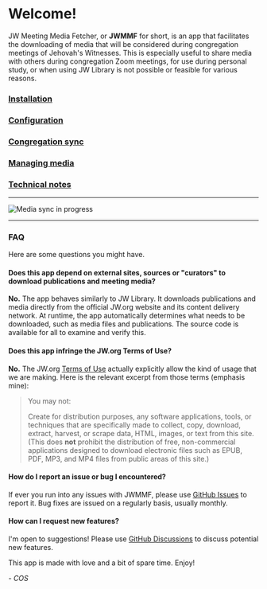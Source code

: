 # Welcome!

JW Meeting Media Fetcher, or **JWMMF** for short, is an app that facilitates the downloading of media that will be considered during congregation meetings of Jehovah's Witnesses. This is especially useful to share media with others during congregation Zoom meetings, for use during personal study, or when using JW Library is not possible or feasible for various reasons.


### [Installation](https://sircharlo.github.io/jw-meeting-media-fetcher/installation)
### [Configuration](https://sircharlo.github.io/jw-meeting-media-fetcher/configuration)
### [Congregation sync](https://sircharlo.github.io/jw-meeting-media-fetcher/congregation-sync)
### [Managing media](https://sircharlo.github.io/jw-meeting-media-fetcher/manage-media)
### [Technical notes](https://sircharlo.github.io/jw-meeting-media-fetcher/usage-notes)

---

![Media sync in progress](https://github.com/sircharlo/jw-meeting-media-fetcher/blob/master/screenshots/00-hero.gif?raw=true)


---

### FAQ

Here are some questions you might have.

#### Does this app depend on external sites, sources or "curators" to download publications and meeting media?

**No.** The app behaves similarly to JW Library. It downloads publications and media directly from the official JW.org website and its content delivery network. At runtime, the app automatically determines what needs to be downloaded, such as media files and publications. The source code is available for all to examine and verify this.

#### Does this app infringe the JW.org Terms of Use?

**No.** The JW.org [Terms of Use](https://www.jw.org/en/terms-of-use) actually explicitly allow the kind of usage that we are making. Here is the relevant excerpt from those terms (emphasis mine):

>You may not:
>
> Create for distribution purposes, any software applications, tools, or techniques that are specifically made to collect, copy, download, extract, harvest, or scrape data, HTML, images, or text from this site. (This does **not** prohibit the distribution of free, non-commercial applications designed to download electronic files such as EPUB, PDF, MP3, and MP4 files from public areas of this site.)

#### How do I report an issue or bug I encountered?

If ever you run into any issues with JWMMF, please use [GitHub Issues](https://github.com/sircharlo/jw-meeting-media-fetcher/issues/new?labels=bug,from+app&template=bug_report.md) to report it. Bug fixes are issued on a regularly basis, usually monthly.

#### How can I request new features?

I'm open to suggestions! Please use [GitHub Discussions](https://github.com/sircharlo/jw-meeting-media-fetcher/discussions) to discuss potential new features.


This app is made with love and a bit of spare time. Enjoy!

*- COS*
